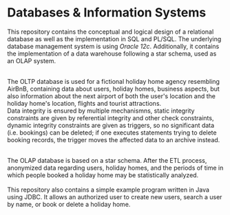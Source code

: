 <h1>Databases & Information Systems</h1>

This repository contains the conceptual and logical design of a relational database as well as the implementation in SQL and PL/SQL. 
The underlying database management system is using <i>Oracle 12c</i>. Additionally, it contains the implementation of a data warehouse following a star schema, used as an OLAP system.<br><br>

The OLTP database is used for a fictional holiday home agency resembling AirBnB, containing data about users, 
holiday homes, business aspects, but also information about the next airport of both the user's location and the 
holiday home's location, flights and tourist attractions. <br>
Data integrity is ensured by multiple mechanismns, 
static integrity constraints are given by referential integrity and other check constraints, dynamic integrity constraints are given as triggers, 
so no significant data (i.e. bookings) can be deleted; if one executes statements trying to delete booking records, 
the trigger moves the affected data to an archive instead. <br><br>

The OLAP database is based on a star schema. After the ETL process, anonymized data regarding users, holiday homes, and the periods of time in which people booked a holiday home may be statistically analyzed. <br><br>
This repository also contains a simple example program written in Java using JDBC. It allows an authorized user to create new users, search a user by name, or book or delete a holiday home.
